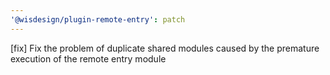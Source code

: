 ```yaml
---
'@wisdesign/plugin-remote-entry': patch
---
```


[fix] Fix the problem of duplicate shared modules caused by the premature execution of the remote entry module
